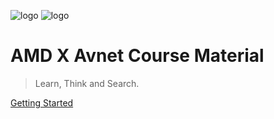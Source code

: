 ![logo](./semtron_logo.png_)
![logo](./HKAGE_logo.png_)
<!-- ![logo](Semtron logo Gery.svg) -->

<!-- # **Competiton Material** -->

# **AMD X Avnet Course Material**

> Learn, Think and Search.

[Getting Started](introduction/)



